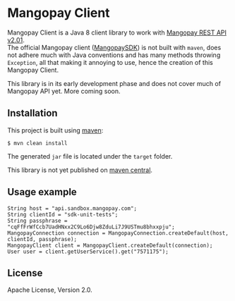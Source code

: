 # Mangopay Client

Mangopay Client is a Java 8 client library to work with [Mangopay REST API v2.01](https://docs.mangopay.com/api-references/).  
The official Mangopay client ([MangopaySDK](https://github.com/Mangopay/mangopay2-java-sdk)) is not built with `maven`, does not adhere much with Java conventions and has many methods throwing `Exception`, all that making it annoying to use, hence the creation of this Mangopay Client.

This library is in its early development phase and does not cover much of Mangopay API yet. More coming soon.

## Installation

This project is built using [maven](https://maven.apache.org/):

    $ mvn clean install

The generated `jar` file is located under the `target` folder.

This library is not yet published on [maven central](http://search.maven.org/).

## Usage example

    String host = "api.sandbox.mangopay.com";
    String clientId = "sdk-unit-tests";
    String passphrase = "cqFfFrWfCcb7UadHNxx2C9Lo6Djw8ZduLi7J9USTmu8bhxxpju";
    MangopayConnection connection = MangopayConnection.createDefault(host, clientId, passphrase);
    MangopayClient client = MangopayClient.createDefault(connection);
    User user = client.getUserService().get("7571175");

## License

Apache License, Version 2.0.
